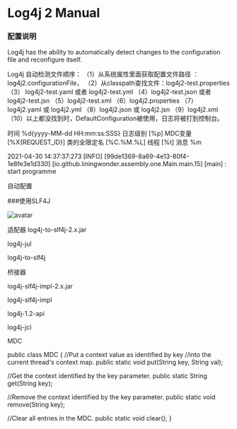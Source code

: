 # Log4j 2 Manual

### 配置说明
Log4j has the ability to automatically detect changes to the configuration file and reconfigure itself.

Log4j 自动检测文件顺序：
（1）从系统属性里面获取配置文件路径 ： log4j2.configurationFile，
（2）从classpath查找文件：log4j2-test.properties
（3） log4j2-test.yaml 或者  log4j2-test.yml
（4）log4j2-test.json 或者 log4j2-test.jsn
（5）log4j2-test.xml
（6）log4j2.properties
（7）log4j2.yaml 或 log4j2.yml
（8）log4j2.json 或 log4j2.jsn
（9）log4j2.xml
（10）以上都没找到时，DefaultConfiguration被使用，日志将被打到控制台。

<PatternLayout pattern="%d{yyyy-MM-dd HH:mm:ss:SSS} [%p] [%X{REQUEST_ID}] [%C.%M.%L] [%t] : %m %n"/>

时间
%d{yyyy-MM-dd HH:mm:ss:SSS}
日志级别
[%p]
MDC变量
[%X{REQUEST_ID}] 
类的全限定名
[%C.%M.%L]
线程
[%t]
消息
%m

2021-04-30 14:37:37:273 [INFO] [99de1369-8a69-4e13-80f4-1e8fe3e1d330] [io.github.liningwonder.assembly.one.Main.main.15] [main] : start programme 







自动配置
<?xml version="1.0" encoding="UTF-8"?>
<Configuration status="INFO" monitorInterval="30">
    <Appenders>
        <Console name="Console" target="SYSTEM_OUT">
            <PatternLayout pattern="%d{yyyy-MM-dd HH:mm:ss:SSS} [%p] [%X{REQUEST_ID}] [%C.%M.%L] [%t] : %m %n"/>
        </Console>
    </Appenders>
    <Loggers>
        <Root level="error">
            <AppenderRef ref="Console"/>
        </Root>
        <logger name="io.github.liningwonder" level="info">
            <AppenderRef ref="Console"/>
        </logger>
    </Loggers>
</Configuration>

###使用SLF4J

![avatar](http://www.slf4j.org/images/concrete-bindings.png)

适配器
log4j-to-slf4j-2.x.jar

log4j-jul

log4j-to-slf4j

桥接器

log4j-slf4j-impl-2.x.jar

log4j-slf4j-impl

log4j-1.2-api

log4j-jcl


MDC

public class MDC {
  //Put a context value as identified by key
  //into the current thread's context map.
  public static void put(String key, String val);

  //Get the context identified by the key parameter.
  public static String get(String key);

  //Remove the context identified by the key parameter.
  public static void remove(String key);

  //Clear all entries in the MDC.
  public static void clear();
}